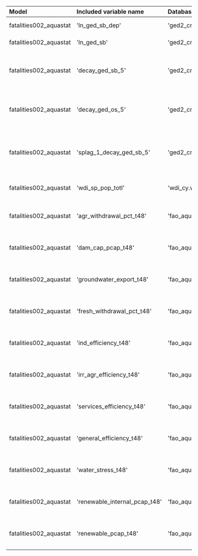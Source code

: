 | Model                  | Included variable name        | Database variable name                | Transformations                                                                                                                     |
|:-----------------------|:------------------------------|:--------------------------------------|:------------------------------------------------------------------------------------------------------------------------------------|
| fatalities002_aquastat | 'ln_ged_sb_dep'               | 'ged2_cm.ged_sb_best_sum_nokgi'       | ["'missing.fill'", "'ops.ln'"]                                                                                                      |
| fatalities002_aquastat | 'ln_ged_sb'                   | 'ged2_cm.ged_sb_best_sum_nokgi'       | ["'missing.fill'", "'ops.ln'"]                                                                                                      |
| fatalities002_aquastat | 'decay_ged_sb_5'              | 'ged2_cm.ged_sb_best_sum_nokgi'       | ["'missing.replace_na'", "'temporal.decay'", "'temporal.time_since'", "'bool.gte'", "'missing.replace_na'"]                         |
| fatalities002_aquastat | 'decay_ged_os_5'              | 'ged2_cm.ged_os_best_sum_nokgi'       | ["'missing.replace_na'", "'temporal.decay'", "'temporal.time_since'", "'bool.gte'", "'missing.replace_na'"]                         |
| fatalities002_aquastat | 'splag_1_decay_ged_sb_5'      | 'ged2_cm.ged_sb_best_sum_nokgi'       | ["'missing.replace_na'", "'spatial.countrylag'", "'temporal.decay'", "'temporal.time_since'", "'bool.gte'", "'missing.replace_na'"] |
| fatalities002_aquastat | 'wdi_sp_pop_totl'             | 'wdi_cy.wdi_sp_pop_totl'              | ["'missing.fill'", "'temporal.tlag'", "'missing.fill'"]                                                                             |
| fatalities002_aquastat | 'agr_withdrawal_pct_t48'      | 'fao_aqua_cy.agr_withdrawal_pct'      | ["'missing.fill'", "'temporal.tlag'", "'missing.replace_na'", "'missing.fill'"]                                                     |
| fatalities002_aquastat | 'dam_cap_pcap_t48'            | 'fao_aqua_cy.dam_cap_pcap'            | ["'missing.fill'", "'temporal.tlag'", "'missing.replace_na'", "'missing.fill'"]                                                     |
| fatalities002_aquastat | 'groundwater_export_t48'      | 'fao_aqua_cy.groundwater_export'      | ["'missing.fill'", "'temporal.tlag'", "'missing.replace_na'", "'missing.fill'"]                                                     |
| fatalities002_aquastat | 'fresh_withdrawal_pct_t48'    | 'fao_aqua_cy.fresh_withdrawal_pct'    | ["'missing.fill'", "'temporal.tlag'", "'missing.replace_na'", "'missing.fill'"]                                                     |
| fatalities002_aquastat | 'ind_efficiency_t48'          | 'fao_aqua_cy.ind_efficiency'          | ["'missing.fill'", "'temporal.tlag'", "'missing.replace_na'", "'missing.fill'"]                                                     |
| fatalities002_aquastat | 'irr_agr_efficiency_t48'      | 'fao_aqua_cy.irr_agr_efficiency'      | ["'missing.fill'", "'temporal.tlag'", "'missing.replace_na'", "'missing.fill'"]                                                     |
| fatalities002_aquastat | 'services_efficiency_t48'     | 'fao_aqua_cy.services_efficiency'     | ["'missing.fill'", "'temporal.tlag'", "'missing.replace_na'", "'missing.fill'"]                                                     |
| fatalities002_aquastat | 'general_efficiency_t48'      | 'fao_aqua_cy.general_efficiency'      | ["'missing.fill'", "'temporal.tlag'", "'missing.replace_na'", "'missing.fill'"]                                                     |
| fatalities002_aquastat | 'water_stress_t48'            | 'fao_aqua_cy.water_stress'            | ["'missing.fill'", "'temporal.tlag'", "'missing.replace_na'", "'missing.fill'"]                                                     |
| fatalities002_aquastat | 'renewable_internal_pcap_t48' | 'fao_aqua_cy.renewable_internal_pcap' | ["'missing.fill'", "'temporal.tlag'", "'missing.replace_na'", "'missing.fill'"]                                                     |
| fatalities002_aquastat | 'renewable_pcap_t48'          | 'fao_aqua_cy.renewable_pcap'          | ["'missing.fill'", "'temporal.tlag'", "'missing.replace_na'", "'missing.fill'"]                                                     |